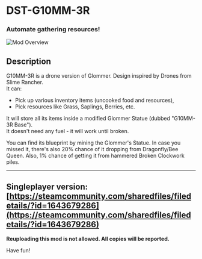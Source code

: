 # DST-G10MM-3R

### Automate gathering resources!

![Mod Overview](https://i.imgur.com/xTFcTWh.png)

## Description
G10MM-3R is a drone version of Glommer. Design inspired by Drones from Slime Rancher.  
It can:  
- Pick up various inventory items (uncooked food and resources),  
- Pick resources like Grass, Saplings, Berries, etc.  
  
It will store all its items inside a modified Glommer Statue (dubbed "G10MM-3R Base").  
It doesn't need any fuel - it will work until broken.  
  
You can find its blueprint by mining the Glommer's Statue. In case you missed it, there's also 20% chance of it dropping from Dragonfly/Bee Queen. Also, 1% chance of getting it from hammered Broken Clockwork piles.  
  
---  
Singleplayer version:  
[https://steamcommunity.com/sharedfiles/filedetails/?id=1643679286](https://steamcommunity.com/sharedfiles/filedetails/?id=1643679286)  
---  
  
**Reuploading this mod is not allowed. All copies will be reported.**

Have fun!